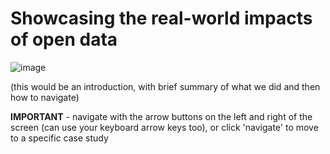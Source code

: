 # Showcasing the real-world impacts of open data

![image](https://theodi.cdn.ngo/media/images/Microsoft-data-prompt-workshop-ba.2e16d0ba.fill-1110x452.png)

(this would be an introduction, with brief summary of what we did and then how to navigate)

**IMPORTANT** - navigate with the arrow buttons on the left and right of the screen (can use your keyboard arrow keys too), or click 'navigate' to move to a specific case study

<!-- 
Lorem ipsum dolor sit amet, consectetur adipiscing elit. Nunc sodales ut urna eget feugiat. Vivamus mollis dignissim magna eget vulputate. Nam suscipit ex sed ante hendrerit volutpat. Nullam egestas felis eu facilisis semper. Etiam aliquet elit cursus sem aliquet aliquam. Nam eleifend odio tempus elit dignissim, ac pharetra ex vehicula. Pellentesque sit amet iaculis dui, at scelerisque nunc. Suspendisse et diam ultricies, consequat eros nec, volutpat erat.

*Nulla in placerat nisi. Vestibulum cursus faucibus neque, quis elementum dolor scelerisque ut. Nullam sed hendrerit risus. Nulla ut erat a nisi feugiat faucibus. Vestibulum ante ipsum primis in faucibus orci luctus et ultrices posuere cubilia curae; Aliquam eu neque enim. Vestibulum ante ipsum primis in faucibus orci luctus et ultrices posuere cubilia curae; Quisque sit amet mi non sapien laoreet vehicula. Nullam sit amet magna elit. Vivamus pretium elementum tortor. Nulla facilisi. Quisque et neque purus. Phasellus hendrerit orci in orci ornare rutrum. Fusce tempus quis ligula ac gravida. Maecenas eget laoreet enim, a porta dui.*

[Phasellus](https://www.theodi.org) a velit lobortis, mollis mi in, dapibus sapien. Etiam placerat luctus lorem ac accumsan. Nullam eu massa pharetra, aliquam diam eget, ornare leo. Ut ut nisl vehicula, lacinia dui eget, faucibus dui. In aliquam odio id dui dapibus, vitae efficitur neque venenatis. Orci varius natoque penatibus et magnis dis parturient montes, nascetur ridiculus mus. Sed accumsan rhoncus elit, at faucibus velit fringilla non.

Vivamus aliquet maximus diam vel condimentum. Morbi faucibus ex mauris, nec cursus metus imperdiet eu. Ut ipsum odio, efficitur rhoncus magna in, venenatis tincidunt tortor. Nam vehicula, augue nec faucibus cursus, tortor lacus lobortis erat, nec mollis nunc eros eu urna. Nunc luctus nec nulla ac cursus. Etiam dui nisi, convallis a aliquam ac, volutpat vel dui. Suspendisse vitae porttitor nunc, eget tempor ipsum. Sed justo tellus, faucibus sed faucibus vitae, aliquet non diam. In scelerisque lacus ipsum, in varius urna tempor ut.

Mauris ut tincidunt turpis. Integer dignissim nisi erat, ut posuere nisl ullamcorper nec. Donec quis semper orci, a ultrices nisi. Morbi sit amet nulla sed ex ultrices volutpat nec id ex. Vivamus sed venenatis lacus. Praesent viverra dolor et molestie mattis. Vestibulum at ante sollicitudin, porta risus a, pharetra nibh.

Lorem ipsum dolor sit amet, consectetur adipiscing elit. Nunc sodales ut urna eget feugiat. Vivamus mollis dignissim magna eget vulputate. Nam suscipit ex sed ante hendrerit volutpat. Nullam egestas felis eu facilisis semper. Etiam aliquet elit cursus sem aliquet aliquam. Nam eleifend odio tempus elit dignissim, ac pharetra ex vehicula. Pellentesque sit amet iaculis dui, at scelerisque nunc. Suspendisse et diam ultricies, consequat eros nec, volutpat erat.

Nulla in placerat nisi. Vestibulum cursus faucibus neque, quis elementum dolor scelerisque ut. Nullam sed hendrerit risus. Nulla ut erat a nisi feugiat faucibus. Vestibulum ante ipsum primis in faucibus orci luctus et ultrices posuere cubilia curae; Aliquam eu neque enim. Vestibulum ante ipsum primis in faucibus orci luctus et ultrices posuere cubilia curae; Quisque sit amet mi non sapien laoreet vehicula. Nullam sit amet magna elit. Vivamus pretium elementum tortor. Nulla facilisi. Quisque et neque purus. Phasellus hendrerit orci in orci ornare rutrum. Fusce tempus quis ligula ac gravida. Maecenas eget laoreet enim, a porta dui.

Phasellus a velit lobortis, mollis mi in, dapibus sapien. Etiam placerat luctus lorem ac accumsan. Nullam eu massa pharetra, aliquam diam eget, ornare leo. Ut ut nisl vehicula, lacinia dui eget, faucibus dui. In aliquam odio id dui dapibus, vitae efficitur neque venenatis. Orci varius natoque penatibus et magnis dis parturient montes, nascetur ridiculus mus. Sed accumsan rhoncus elit, at faucibus velit fringilla non.

Vivamus aliquet maximus diam vel condimentum. Morbi faucibus ex mauris, nec cursus metus imperdiet eu. Ut ipsum odio, efficitur rhoncus magna in, venenatis tincidunt tortor. Nam vehicula, augue nec faucibus cursus, tortor lacus lobortis erat, nec mollis nunc eros eu urna. Nunc luctus nec nulla ac cursus. Etiam dui nisi, convallis a aliquam ac, volutpat vel dui. Suspendisse vitae porttitor nunc, eget tempor ipsum. Sed justo tellus, faucibus sed faucibus vitae, aliquet non diam. In scelerisque lacus ipsum, in varius urna tempor ut.

Mauris ut tincidunt turpis. Integer dignissim nisi erat, ut posuere nisl ullamcorper nec. Donec quis semper orci, a ultrices nisi. Morbi sit amet nulla sed ex ultrices volutpat nec id ex. Vivamus sed venenatis lacus. Praesent viverra dolor et molestie mattis. Vestibulum at ante sollicitudin, porta risus a, pharetra nibh.

# end -->
